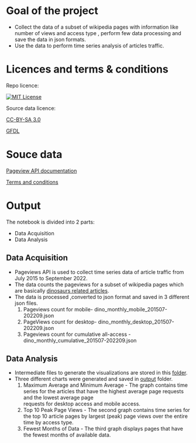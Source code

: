 
# Goal of the project

- Collect the data of a subset of wikipedia pages with information like number of views and access type , perform few data processing and save the data in json formats. 
- Use the data to perform time series analysis of articles traffic.

# Licences and terms & conditions

Repo licence:

[![MIT License][license-shield]][license-url]

Source data licence:

[CC-BY-SA 3.0](https://creativecommons.org/licenses/by-sa/3.0/) 

[GFDL](https://www.gnu.org/copyleft/fdl.html) 

# Souce data

[Pageview API documentation](https://wikitech.wikimedia.org/wiki/Analytics/AQS/Pageviews)

[Terms and conditions](https://www.mediawiki.org/wiki/REST_API#Terms_and_conditions)
 
# Output

The notebook is divided into 2 parts:

- Data Acquisition
- Data Analysis

## Data Acquisition
- Pageviews API is used to collect time series data of article traffic from July 2015 to September 2022.
- The data counts the pageviews for a subset of wikipedia pages which are basically [dinosaurs related articles](https://github.com/khirodsahoo93/data-512-homework_1/blob/main/dinosaurs.csv).
- The data is processed ,converted to json format and saved in 3 different json files.
  1. Pageviews count for mobile- dino_monthly_mobile_201507-202209.json
  2. PageViews count for desktop- dino_monthly_desktop_201507-202209.json
  3. Pageviews count for cumulative all-access - dino_monthly_cumulative_201507-202209.json

## Data Analysis

- Intermediate files to generate the visualizations are stored in this [folder](https://github.com/khirodsahoo93/data-512-homework_1/tree/main/csv_data).
- Three different charts were generated and saved in [output](https://github.com/khirodsahoo93/data-512-homework_1/tree/main/charts) folder.
   1. Maximum Average and Minimum Average - The graph contains time series for the articles that have the highest average page requests and the lowest average page  
      requests for desktop access and mobile access. 
   2. Top 10 Peak Page Views - The second graph contains time series for the top 10 article pages by largest (peak) page views over the entire time by access type.
   3. Fewest Months of Data - The third graph displays pages that have the fewest months of available data.

 

<!-- MARKDOWN LINKS & IMAGES -->
<!-- https://www.markdownguide.org/basic-syntax/#reference-style-links -->
[license-url]:https://github.com/khirodsahoo93/data-512-homework_1/blob/main/LICENSE
[license-shield]: https://img.shields.io/github/license/othneildrew/Best-README-Template.svg?style=for-the-badge
